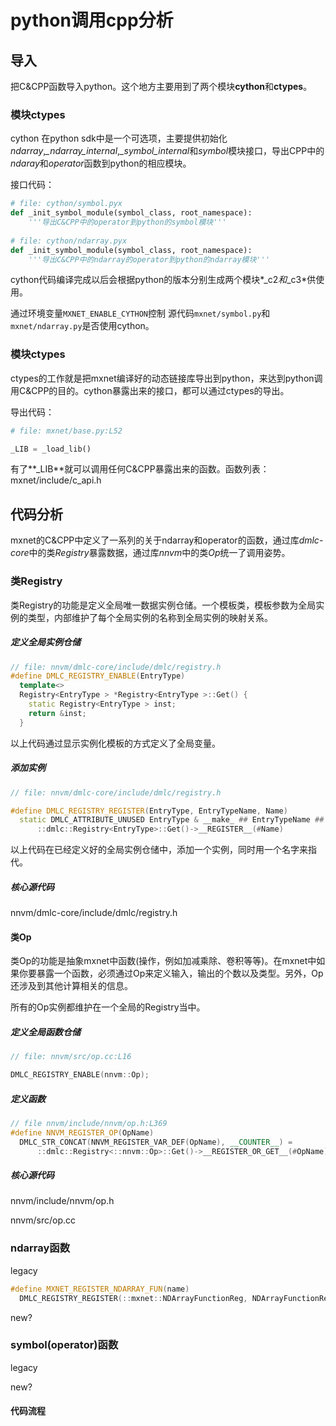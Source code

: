 # python调用cpp分析

## 导入

把C&CPP函数导入python。这个地方主要用到了两个模块**cython**和**ctypes**。

### 模块ctypes

cython 在python sdk中是一个可选项，主要提供初始化*ndarray*,*_ndarray_internal*,*_symbol_internal*和*symbol*模块接口，导出CPP中的*ndaray*和*operator*函数到python的相应模块。

接口代码：

```python
# file: cython/symbol.pyx
def _init_symbol_module(symbol_class, root_namespace):
	'''导出C&CPP中的operator到python的symbol模块'''
    
# file: cython/ndarray.pyx
def _init_symbol_module(symbol_class, root_namespace):
	'''导出C&CPP中的ndarray的operator到python的ndarray模块'''
```

cython代码编译完成以后会根据python的版本分别生成两个模块*_c2*和*_c3*供使用。

通过环境变量`MXNET_ENABLE_CYTHON`控制 源代码`mxnet/symbol.py`和`mxnet/ndarray.py`是否使用cython。

### 模块ctypes

ctypes的工作就是把mxnet编译好的动态链接库导出到python，来达到python调用C&CPP的目的。cython暴露出来的接口，都可以通过ctypes的导出。

导出代码：

```python
# file: mxnet/base.py:L52

_LIB = _load_lib()
```

有了**_LIB**就可以调用任何C&CPP暴露出来的函数。函数列表：mxnet/include/c_api.h

## 代码分析

mxnet的C&CPP中定义了一系列的关于ndarray和operator的函数，通过库*dmlc-core*中的类*Registry*暴露数据，通过库*nnvm*中的类*Op*统一了调用姿势。

### 类Registry

类Registry的功能是定义全局唯一数据实例仓储。一个模板类，模板参数为全局实例的类型，内部维护了每个全局实例的名称到全局实例的映射关系。

##### 定义全局实例仓储

```cpp
// file: nnvm/dmlc-core/include/dmlc/registry.h
#define DMLC_REGISTRY_ENABLE(EntryType)                                 \
  template<>                                                            \
  Registry<EntryType > *Registry<EntryType >::Get() {                   \
    static Registry<EntryType > inst;                                   \
    return &inst;                                                       \
  }                                                                     \
```

以上代码通过显示实例化模板的方式定义了全局变量。

##### 添加实例

```cpp
// file: nnvm/dmlc-core/include/dmlc/registry.h

#define DMLC_REGISTRY_REGISTER(EntryType, EntryTypeName, Name)          \
  static DMLC_ATTRIBUTE_UNUSED EntryType & __make_ ## EntryTypeName ## _ ## Name ## __ = \
      ::dmlc::Registry<EntryType>::Get()->__REGISTER__(#Name)           \
```

以上代码在已经定义好的全局实例仓储中，添加一个实例，同时用一个名字来指代。

##### 核心源代码

nnvm/dmlc-core/include/dmlc/registry.h

#### 类Op

类Op的功能是抽象mxnet中函数(操作，例如加减乘除、卷积等等)。在mxnet中如果你要暴露一个函数，必须通过Op来定义输入，输出的个数以及类型。另外，Op还涉及到其他计算相关的信息。

所有的Op实例都维护在一个全局的Registry当中。

##### 定义全局函数仓储

```cpp
// file: nnvm/src/op.cc:L16

DMLC_REGISTRY_ENABLE(nnvm::Op);
```

##### 定义函数

```cpp
// file nnvm/include/nnvm/op.h:L369
#define NNVM_REGISTER_OP(OpName)                                       \
  DMLC_STR_CONCAT(NNVM_REGISTER_VAR_DEF(OpName), __COUNTER__) =         \
      ::dmlc::Registry<::nnvm::Op>::Get()->__REGISTER_OR_GET__(#OpName)
```

##### 核心源代码

nnvm/include/nnvm/op.h

nnvm/src/op.cc

### ndarray函数

legacy

```cpp
#define MXNET_REGISTER_NDARRAY_FUN(name)                                 \
  DMLC_REGISTRY_REGISTER(::mxnet::NDArrayFunctionReg, NDArrayFunctionReg, name)
```

new?

### symbol(operator)函数

legacy

new?

#### 代码流程